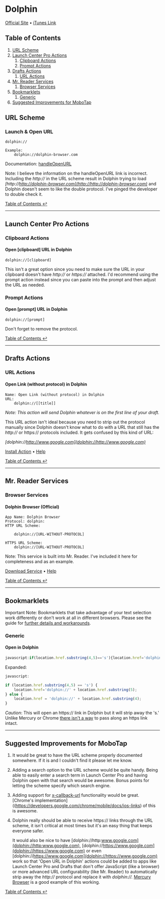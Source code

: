 # Dolphin

[Official Site](http://dolphin-browser.com/) • [iTunes Link](http://itunes.apple.com/us/artist/mobotap-inc./id433626481)

## Table of Contents

1. [URL Scheme](#url-scheme)
1. [Launch Center Pro Actions](#launch-center-pro-actions)
    1. [Clipboard Actions](#clipboard-actions)
    1. [Prompt Actions](#prompt-actions)
1. [Drafts Actions](#drafts-actions)
    1. [URL Actions](#url-actions)
1. [Mr. Reader Services](#mr-reader-services)
    1. [Browser Services](#browser-services)
1. [Bookmarklets](#bookmarklets)
    1. [Generic](#generic)
1. [Suggested Improvements for MoboTap](#suggested-improvements-for-mobotap)

## URL Scheme

### Launch & Open URL

    dolphin://
        
    Example:
    	dolphin://dolphin-browser.com

Documentation: [handleOpenURL](http://handleopenurl.com/scheme/dolphin-browser)

Note: I believe the information on the handleOpenURL link is incorrect. Including the *http://* in the URL scheme result in Dolphin trying to load *[http://http://dolphin-browser.com](http://http://dolphin-browser.com)* and Dolphin doesn't seem to like the double protocol. I've pinged the developer to double check it.

[Table of Contents ↩](#table-of-contents)

---

## Launch Center Pro Actions

### Clipboard Actions

#### Open \[clipboard\] URL in Dolphin

    dolphin://[clipboard]

This isn't a great option since you need to make sure the URL in your clipboard doesn't have *http://* or *https://* attached. I'd recommend using the prompt action instead since you can paste into the prompt and then adjust the URL as needed.

### Prompt Actions

#### Open \[prompt\] URL in Dolphin

    dolphin://[prompt]

Don't forget to remove the protocol.

[Table of Contents ↩](#table-of-contents)

---

## Drafts Actions

### URL Actions

#### Open Link (without protocol) in Dolphin

    Name: Open Link (without protocol) in Dolphin
    URL:
        dolphin://[[title]]

*Note: This action will send Dolphin whatever is on the first line of your draft.*

This URL action isn't ideal because you need to strip out the protocol manually since Dolphin doesn't know what to do with a URL that still has the *http://* or https:// protocols included. It gets confused by this kind of URL:

*[dolphin://http://www.google.com](dolphin://http://www.google.com)*

[Install Action](drafts://x-callback-url/import_action?type=URL&name=Open%20Link%20%28without%20protocol%29%20in%20Dolphin&url=dolphin%3A%2F%2F%5B%5Btitle%5D%5D) • [Help](guide.md#installing-draft-actions)

[Table of Contents ↩](#table-of-contents)

---

## Mr. Reader Services

### Browser Services

#### Dolphin Browser (Official)

    App Name: Dolphin Browser
    Protocol: dolphin:
    HTTP URL Scheme:

        dolphin://[URL-WITHOUT-PROTOCOL]

    HTTPS URL Scheme:
        dolphin://[URL-WITHOUT-PROTOCOL]

Note: This service is built into Mr. Reader. I've included it here for completeness and as an example.

[Download Service](https://github.com/christopherdwhite/iosWorkflows/raw/master/mrreader-services/dolphin-browser.mrreaderbrowserconf) • [Help](guide.md#installing-mr-reader-browser-and-other-app-services)

[Table of Contents ↩](#table-of-contents)

---

## Bookmarklets

Important Note: Bookmarklets that take advantage of your text selection work differently or don't work at all in different browsers. Please see the guide for [further details and workarounds](guide.md#bookmarklet-limitations-for-selected-text-in-different-browsers).

### Generic

#### Open in Dolphin

```javascript
javascript:if(location.href.substring(4,5)=='s'){location.href='dolphin://'+location.href.substring(5);}else{location.href='dolphin://'+location.href.substring(4);}
```

Expanded:

```javascript
javascript:

if (location.href.substring(4,5) == 's') {
    location.href='dolphin://' + location.href.substring(5);
} else {
    location.href = 'dolphin://' + location.href.substring(4);
}
```

*Caution*: This will open an https:// link in Dolphin but it will strip away the 's.' Unlike Mercury or Chrome [there isn't a way](http://twitter.com/DolphinCares/status/296874545028161536) to pass along an https link intact.

---

## Suggested Improvements for MoboTap

1. It would be great to have the URL scheme properly documented somewhere. If it is and I couldn't find it please let me know.
1. Adding a search option to the URL scheme would be quite handy. Being able to easily enter a search term in Launch Center Pro and having Dolphin open with that search would be awesome. Bonus points for letting the scheme specify which search engine.
1. Adding support for [x-callback-url](http://x-callback-url.com/) functionality would be great. [Chrome's implementation]((https://developers.google.com/chrome/mobile/docs/ios-links) of this is awesome.
1. Dolphin really should be able to receive https:// links through the URL scheme, it isn't critical at most times but it's an easy thing that keeps everyone safer. 
    
    It would also be nice to have [dolphin://http:www.google.com](dolphin://http:www.google.com), [dolphin://https://www.google.com](dolphin://https://www.google.com) or even [dolphin://https://www.google.com](dolphin://https://www.google.com) work so that 'Open URL in Dolphin' actions could be added to apps like Launch Center Pro and Drafts that don't offer JavaScript (like a browser) or more advanced URL configurability (like Mr. Reader) to automatically strip away the *http://* protocol and replace it with *dolphin://.* [Mercury Browser](http://mercury-browser.com/) is a good example of this working.

[Table of Contents ↩](#table-of-contents)